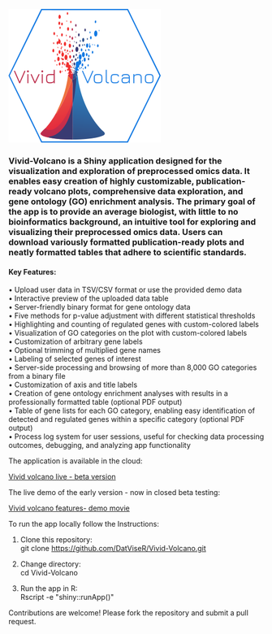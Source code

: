 ![](www/Vivid_volcano_logo.png)

### Vivid-Volcano is a Shiny application designed for the visualization and exploration of preprocessed omics data. It enables easy creation of highly customizable, publication-ready volcano plots, comprehensive data exploration, and gene ontology (GO) enrichment analysis. The primary goal of the app is to provide an average biologist, with little to no bioinformatics background, an intuitive tool for exploring and visualizing their preprocessed omics data. Users can download variously formatted publication-ready plots and neatly formatted tables that adhere to scientific standards.

#### Key Features:

• Upload user data in TSV/CSV format or use the provided demo data\
• Interactive preview of the uploaded data table\
• Server-friendly binary format for gene ontology data\
• Five methods for p-value adjustment with different statistical thresholds\
• Highlighting and counting of regulated genes with custom-colored labels\
• Visualization of GO categories on the plot with custom-colored labels\
• Customization of arbitrary gene labels\
• Optional trimming of multiplied gene names\
• Labeling of selected genes of interest\
• Server-side processing and browsing of more than 8,000 GO categories from a binary file\
• Customization of axis and title labels\
• Creation of gene ontology enrichment analyses with results in a professionally formatted table (optional PDF output)\
• Table of gene lists for each GO category, enabling easy identification of detected and regulated genes within a specific category (optional PDF output)\
• Process log system for user sessions, useful for checking data processing outcomes, debugging, and analyzing app functionality

The application is available in the cloud:

[Vivid volcano live - beta version](https://019450d5-e026-768a-7bd5-5eee2cd59c8f.share.connect.posit.cloud/)

The live demo of the early version - now in closed beta testing:

[Vivid volcano features- demo movie](https://drive.google.com/file/d/1b7IzoJnTdTEW1VTk-L8TeDV9CMX0qKEz/view?usp=drive_link)


To run the app locally follow the Instructions:

1.  Clone this repository:\
    git clone <https://github.com/DatViseR/Vivid-Volcano.git>

2.  Change directory:\
    cd Vivid-Volcano

3.  Run the app in R:\
    Rscript -e "shiny::runApp()"

Contributions are welcome! Please fork the repository and submit a pull request.

# 
